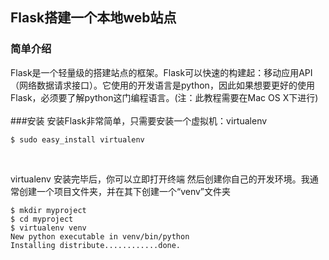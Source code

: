## Flask搭建一个本地web站点

### 简单介绍
Flask是一个轻量级的搭建站点的框架。Flask可以快速的构建起：移动应用API（网络数据请求接口）。它使用的开发语言是python，因此如果想要更好的使用Flask，必须要了解python这门编程语言。(注：此教程需要在Mac OS X下进行)
<br>
<br>
###安装
安装Flask非常简单，只需要安装一个虚拟机：virtualenv
<br>
```
$ sudo easy_install virtualenv
```
<br>

virtualenv 安装完毕后，你可以立即打开终端 然后创建你自己的开发环境。我通常创建一个项目文件夹，并在其下创建一个“venv”文件夹
<br>
```
$ mkdir myproject
$ cd myproject
$ virtualenv venv
New python executable in venv/bin/python
Installing distribute............done.
```


